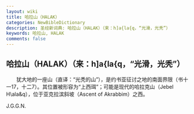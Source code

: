 ```yaml
---
layout: wiki
title: 哈拉山（HALAK）
categories: NewBibleDictionary
description: 圣经新词典: 哈拉山（HALAK）（来：h]a{la{q，“光滑，光秃”）
keywords: 哈拉山, HALAK
comments: false
---
```


## 哈拉山（HALAK）（来：h]a{la{q，“光滑，光秃”）

　　犹大地的一座山（直译：“光秃的山”），是约书亚征讨之地的南面界限（书十一17，十二7）。其位置被形容为“上西珥”；可能是现代的哈拉克山（Jebel H\ala&q），位于亚克拉滨斜坡（Ascent of Akrabbim）之西。

J.G.G.N.








